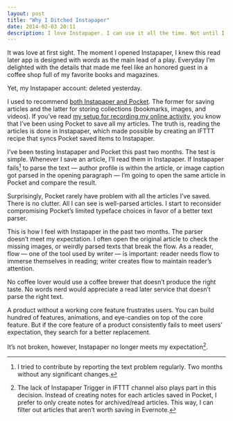 ```yaml
---
layout: post
title: "Why I Ditched Instapaper"
date: 2014-02-03 20:11
description: I love Instapaper. I can use it all the time. Not until I realize that it doesn’t meet my expectation.
---
```


It was love at first sight. The moment I opened Instapaper, I knew this read later app is designed with _words_ as the main lead of a play. Everyday I’m delighted with the details that made me feel like an honored guest in a coffee shop full of my favorite books and magazines.

Yet, my Instapaper account: deleted yesterday.

I used to recommend [both Instapaper and Pocket][2960-001]. The former for saving articles and the latter for storing collections (bookmarks, images, and videos). If you’ve read [my setup for recording my online activity][2960-002], you know that I’ve been using Pocket to save all my articles. The truth is, reading the articles is done in Instapaper, which made possible by creating an IFTTT recipe that syncs Pocket saved items to Instapaper.

[2960-001]: http://sayzlim.net/use-both-instapaper-and-pocket "Don&#39;t Pick, Use Both Instapaper and Pocket - Sayz Lim"
[2960-002]: http://sayzlim.net/remember-everything/ "Remember Everything - Sayz Lim"

I’ve been testing Instapaper and Pocket this past two months. The test is simple. Whenever I save an article, I’ll read them in Instapaper. If Instapaper fails[^1] to parse the text — author profile is within the article, or image caption got parsed in the opening paragraph — I’m going to open the same article in Pocket and compare the result.

Surprisingly, Pocket rarely have problem with all the articles I’ve saved. There is no clutter. All I can see is well-parsed articles. I start to reconsider compromising Pocket’s limited typeface choices in favor of a better text parser.

This is how I feel with Instapaper in the past two months. The parser doesn’t meet my expectation. I often open the original article to check the missing images, or weirdly parsed texts that break the flow. As a reader, flow — one of the tool used by writer — is important: reader needs flow to immerse themselves in reading; writer creates flow to maintain reader’s attention.

No coffee lover would use a coffee brewer that doesn’t produce the right taste. No words nerd would appreciate a read later service that doesn’t parse the right text.

A product without a working core feature frustrates users. You can build hundred of features, animations, and eye-candies on top of the core feature. But if the core feature of a product consistently fails to meet users’ expectation, they search for a better replacement.

It’s not broken, however, Instapaper no longer meets my expectation[^2].

[^1]: I tried to contribute by reporting the text problem regularly. Two months without any significant changes.
[^2]: The lack of Instapaper Trigger in IFTTT channel also plays part in this decision. Instead of creating notes for each articles saved in Pocket, I prefer to only create notes for archived/read articles. This way, I can filter out articles that aren’t worth saving in Evernote.